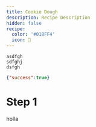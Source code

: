 ```yaml
---
title: Cookie Dough
description: Recipe Description
hidden: false
recipe:
  color: '#018FF4'
  icon: 🦉
---
```

```curl cURL
asdfgh
sdfghj
dsfgh
```

```json Response Example
{"success":true}
```

# Step 1

<!-- curl@1 -->

holla